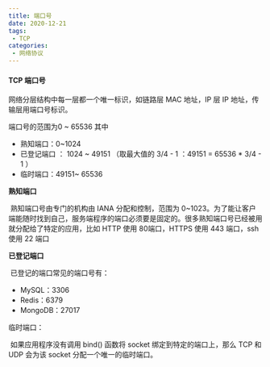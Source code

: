 ```yaml
---
title: 端口号
date: 2020-12-21
tags:
 - TCP
categories:
 - 网络协议
---
```


#### TCP 端口号

网络分层结构中每一层都一个唯一标识，如链路层 MAC 地址，IP 层 IP 地址，传输层用端口号标识。

端口号的范围为0 ~ 65536 其中

- 熟知端口：0~1024
- 已登记端口 ： 1024 ~ 49151 （取最大值的 3/4 - 1 ：49151 = 65536 * 3/4 - 1 ）
- 临时端口：49151~ 65536

**熟知端口**

​	熟知端口号由专门的机构由 IANA 分配和控制，范围为 0~1023。为了能让客户端能随时找到自己，服务端程序的端口必须要是固定的。很多熟知端口号已经被用就分配给了特定的应用，比如 HTTP 使用 80端口，HTTPS 使用 443 端口，ssh 使用 22 端口

**已登记端口**

​	已登记的端口常见的端口号有：

- MySQL：3306
- Redis：6379
- MongoDB：27017

临时端口：

​	如果应用程序没有调用 bind() 函数将 socket 绑定到特定的端口上，那么 TCP 和 UDP 会为该 socket 分配一个唯一的临时端口。